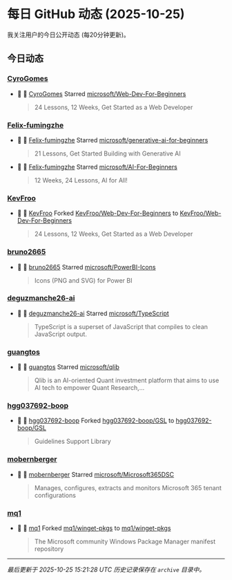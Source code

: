 # 每日 GitHub 动态 (2025-10-25)

我关注用户的今日公开动态 (每20分钟更新)。

## 今日动态

### [CyroGomes](https://github.com/CyroGomes)
- 🌟 👤 [CyroGomes](https://github.com/CyroGomes) Starred [microsoft/Web-Dev-For-Beginners](https://github.com/microsoft/Web-Dev-For-Beginners)
  > 24 Lessons, 12 Weeks, Get Started as a Web Developer

### [Felix-fumingzhe](https://github.com/Felix-fumingzhe)
- 🌟 👤 [Felix-fumingzhe](https://github.com/Felix-fumingzhe) Starred [microsoft/generative-ai-for-beginners](https://github.com/microsoft/generative-ai-for-beginners)
  > 21 Lessons, Get Started Building with Generative AI 
- 🌟 👤 [Felix-fumingzhe](https://github.com/Felix-fumingzhe) Starred [microsoft/AI-For-Beginners](https://github.com/microsoft/AI-For-Beginners)
  > 12 Weeks, 24 Lessons, AI for All!

### [KevFroo](https://github.com/KevFroo)
- 🍴 👤 [KevFroo](https://github.com/KevFroo) Forked [KevFroo/Web-Dev-For-Beginners](https://github.com/KevFroo/Web-Dev-For-Beginners) to [KevFroo/Web-Dev-For-Beginners](https://github.com/KevFroo/Web-Dev-For-Beginners)
  > 24 Lessons, 12 Weeks, Get Started as a Web Developer

### [bruno2665](https://github.com/bruno2665)
- 🌟 👤 [bruno2665](https://github.com/bruno2665) Starred [microsoft/PowerBI-Icons](https://github.com/microsoft/PowerBI-Icons)
  > Icons (PNG and SVG) for Power BI

### [deguzmanche26-ai](https://github.com/deguzmanche26-ai)
- 🌟 👤 [deguzmanche26-ai](https://github.com/deguzmanche26-ai) Starred [microsoft/TypeScript](https://github.com/microsoft/TypeScript)
  > TypeScript is a superset of JavaScript that compiles to clean JavaScript output.

### [guangtos](https://github.com/guangtos)
- 🌟 👤 [guangtos](https://github.com/guangtos) Starred [microsoft/qlib](https://github.com/microsoft/qlib)
  > Qlib is an AI-oriented Quant investment platform that aims to use AI tech to empower Quant Research,...

### [hgg037692-boop](https://github.com/hgg037692-boop)
- 🍴 👤 [hgg037692-boop](https://github.com/hgg037692-boop) Forked [hgg037692-boop/GSL](https://github.com/hgg037692-boop/GSL) to [hgg037692-boop/GSL](https://github.com/hgg037692-boop/GSL)
  > Guidelines Support Library

### [mobernberger](https://github.com/mobernberger)
- 🌟 👤 [mobernberger](https://github.com/mobernberger) Starred [microsoft/Microsoft365DSC](https://github.com/microsoft/Microsoft365DSC)
  > Manages, configures, extracts and monitors Microsoft 365 tenant configurations

### [mq1](https://github.com/mq1)
- 🍴 👤 [mq1](https://github.com/mq1) Forked [mq1/winget-pkgs](https://github.com/mq1/winget-pkgs) to [mq1/winget-pkgs](https://github.com/mq1/winget-pkgs)
  > The Microsoft community Windows Package Manager manifest repository


---
*最后更新于 2025-10-25 15:21:28 UTC*
*历史记录保存在 `archive` 目录中。*

